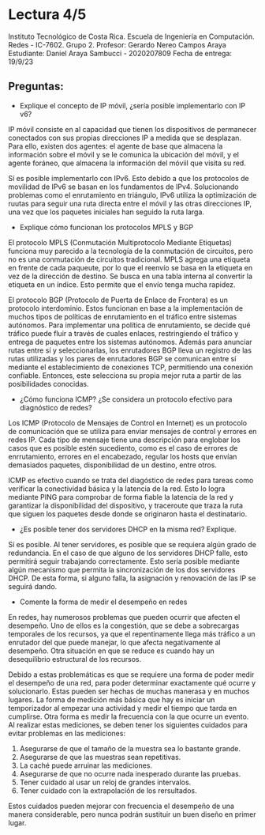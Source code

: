 # Lectura 4/5

Instituto Tecnológico de Costa Rica. 
Escuela de Ingeniería en Computación. 
Redes - IC-7602.
Grupo 2. 
Profesor: Gerardo Nereo Campos Araya
Estudiante: Daniel Araya Sambucci - 2020207809
Fecha de entrega: 19/9/23

## Preguntas:

* Explique el concepto de IP móvil, ¿sería posible implementarlo con IP v6?

IP móvil consiste en al capacidad que tienen los dispositivos de permanecer conectados con sus propias direcciones IP a medida que se desplazan. Para ello, existen dos agentes: el agente de base que almacena la información sobre el móvil y se le comunica la ubicación del móvil, y el agente foráneo, que almacena la información del móviil que visita su red.

Sí es posible implementarlo con IPv6. Esto debido a que los protocolos de movilidad de IPv6 se basan en los fundamentos de IPv4. Solucionando problemas como el enrutamiento en triángulo, IPv6 utiliza la optimización de ruutas para seguir una ruta directa entre el móvil y las otras direcciones IP, una vez que los paquetes iniciales han seguido la ruta larga.


* Explique cómo funcionan los protocolos MPLS y BGP

El protocolo MPLS (Conmutación Multiprotocolo Mediante Etiquetas) funciona muy parecido a la tecnología de la conmutación de circuitos, pero no es una conmutación de circuitos tradicional. MPLS agrega una etiqueta en frente de cada paqueute, por lo que el reenvío se basa en la etiqueta en vez de la dirección de destino. Se busca en una tabla interna al convertir la etiqueta en un índice. Esto permite que el envío tenga mucha rapidez.

El protocolo BGP (Protocolo de Puerta de Enlace de Frontera) es un protocolo interdominio. Estos funcionan en base a la implementación de muchos tipos de políticas de enrutamiento en el tráfico entre sistemas autónomos. Para implementar una política de enrutamiento, se decide qué tráfico puede fluir a través de cuales enlaces, restringiendo el tráfico y entrega de paquetes entre los sistemas autónomos. Además para anunciar rutas entre sí y seleccionarlas, los enrutadores BGP lleva un registro de las rutas utilizadas y los pares de enrutadores BGP se comunican entre sí mediante el establecimiento de conexiones TCP, permitiendo una conexión confiable. Entonces, este selecciona su propia mejor ruta a partir de las posibilidades conocidas.

* ¿Cómo funciona ICMP? ¿Se considera un protocolo efectivo para diagnóstico de redes?

Los ICMP (Protocolo de Mensajes de Control en Internet) es un protocolo de comunicación que se utiliza para enviar mensajes de control y errores en redes IP. Cada tipo de mensaje tiene una descripción para englobar los casos que es posible estén sucediento, como es el caso de errores de enrrutamiento, errores en el encabezado, regular los hosts que envían demasiados paquetes, disponibilidad de un destino, entre otros. 

ICMP es efectivo cuando se trata del diagóstico de redes para tareas como verificar la conectividad básica y la latencia de la red. Esto lo logra mediante PING para comprobar de forma fiable la latencia de la red y garantizar la disponibilidad del dispositivo, y traceroute que traza la ruta que siguen los paquetes desde donde se originaron hasta el destinatario.

* ¿Es posible tener dos servidores DHCP en la misma red? Explique.

Sí es posible. Al tener servidores, es posible que se requiera algún grado de redundancia. En el caso de que alguno de los servidores DHCP falle, esto permitirá seguir trabajando correctamente. Esto sería posible mediante algún mecanismo que permita la sincronización de los dos servidores DHCP. De esta forma, si alguno falla, la asignación y renovación de las IP se seguirá dando.

* Comente la forma de medir el desempeño en redes

En redes, hay numerosos problemas que pueden ocurrir que afecten el desempeño. Uno de ellos es la congestión, que se debe a sobrecargas temporales de los recursos, ya que el repentinamente llega más tráfico a un enrutador del que puede manejar, lo que afecta negativamente al desempeño. Otra situación en que se reduce es cuando hay un desequilibrio estructural de los recursos. 

Debido a estas problemáticas es que se requiere una forma de poder medir el desempeño de una red, para poder determinar exactamente qué ocurre y solucionarlo. Estas pueden ser hechas de muchas manerasa y en muchos lugares. La forma de medición más básica que hay es iniciar un temporizador al empezar una actividad y medir el tiempo que tarda en cumplirse. Otra forma es medir la frecuencia con la que ocurre un evento. Al realizar estas mediciones, se deben tener los siguientes cuidados para evitar problemas en las mediciones:

1. Asegurarse de que el tamaño de la muestra sea lo bastante grande.
2. Asegurarse de que las muestras sean repetitivas.
3. La caché puede arruinar las mediciones.
4. Asegurarse de que no ocurre nada inesperado durante las pruebas.
5. Tener cuidado al usar un reloj de grandes intervalos.
6. Tener cuidado con la extrapolación de los rersultados.

Estos cuidados pueden mejorar con frecuencia el desempeño de una manera considerable, pero nunca podrán sustituir un buen diseño en primer lugar.

